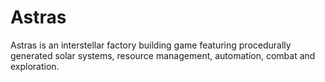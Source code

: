 # Astras

Astras is an interstellar factory building game featuring procedurally generated solar systems, resource management, automation, combat and exploration.
